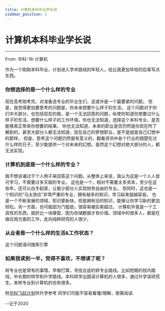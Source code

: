 ```yaml
---
title: 计算机本科毕业学长说
sidebar_position: 2
---
```

# 计算机本科毕业学长说
---
From: 华科-16-计算机

作为一个刚刚本科毕业，计划进入学术路线的年轻人，给比我更加年轻的后辈写点东西。

### 你想选择的是一个什么样的专业

现在高考刚考完，对准备选专业的毕业生们，这或许是一个最要紧的问题。 但是，我觉得更加要思考的问题是，你未来想要什么样子的生活。 这个问题对于你们中大部分，也包括现在的我，是一个无法回答的问题，纵使你知道你想要过什么样子的生活，想要什么样子的工作环境，你也无法知道，选择这个本科专业，是否能够真正带来你想要的结果。 你也无法知道，未来的职业是否仍然是你现在所了解到的，甚至大部分人都无法知道，现在自己的梦想职业，是不是就是自己幻想中的那样。 但是，思考这个问题仍然是有意义的，翻看资讯中各个行业的翘楚在过什么样的日子，至少能提供一个对未来的幻想。虽然这个幻想对绝大部分的人，都无法实现。

### 计算机到底是一个什么样的专业？

我不想诉诸过于个人例子来回答这个问题。从整体上来说，我认为这是一个人人皆可学习，不需要过多天赋的专业。 这也是一个，相对不需要太多资本，至少在这些年，还可以白手起家，让极少部分人实现财务自由的专业。 但同时，这也是一个知识的“马太效应”非常严重的专业，拥有越多的知识，学习起来就越容易。 也是一个不断发展的领域，知识更新快，但是拥有旧的知识，能够让你学习新的更加轻松。另一方面，也可能因为门槛低，很容易被后辈超过。 计算机毕竟是一个工具性的东西，就好比一块硬盘，因为存储数据才有价值。领域中的很多人，都是在做应用方面的工作，走向纯粹研究的人很少。

### 从业者是一个什么样的生活&工作状态？

这个问题请问搜索引擎

### 如果我读到一半，觉得不喜欢，不想读了呢？

转专业也是常有的事情，早做打算，寻找合适的转专业路线。比如短期的校内路线，中长期的转学和升学路线。本科转学出国读计算机的人很多，通过升学读研究生，来转专业到计算机的也有很多。

附<a target="_blank" href="https://github.com/heptagonhust/career_plan/tree/master/%E9%A3%9E%E8%B7%83%E8%AE%A1%E5%88%92">华科飞跃计划</a>供升学参考  同学们可能不容易看懂/理解，按需阅读.

--记于2020